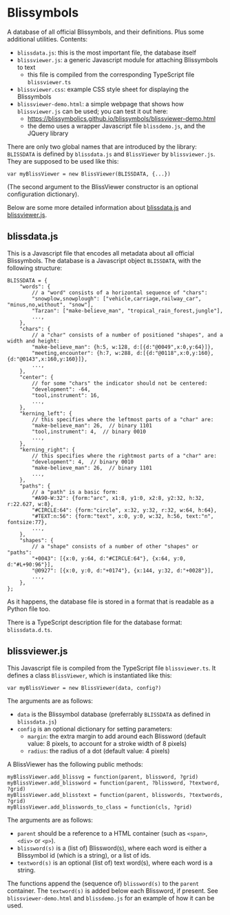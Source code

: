 Blissymbols
===========

A database of all official Blissymbols, and their definitions. Plus some additional utilities. Contents:

- `blissdata.js`: this is the most important file, the database itself
- `blissviewer.js`: a generic Javascript module for attaching Blissymbols to text
  - this file is compiled from the corresponding TypeScript file `blissviewer.ts`
- `blissviewer.css`: example CSS style sheet for displaying the Blissymbols
- `blissviewer-demo.html`: a simple webpage that shows how `blissviewer.js` can be used; you can test it out here:
  - <https://blissymbolics.github.io/blissymbols/blissviewer-demo.html>
  - the demo uses a wrapper Javascript file `blissdemo.js`, and the JQuery library

There are only two global names that are introduced by the library: `BLISSDATA` is defined by `blissdata.js` and `BlissViewer` by `blissviewer.js`. They are supposed to be used like this:

    var myBlissViewer = new BlissViewer(BLISSDATA, {...})

(The second argument to the BlissViewer constructor is an optional configuration dictionary).

Below are some more detailed information about [blissdata.js](#blissdatajs) and [blissviewer.js](#blissviewerjs). 


blissdata.js
------------

This is a Javascript file that encodes all metadata about all official Blissymbols. 
The database is a Javascript object `BLISSDATA`, with the following structure:

    BLISSDATA = {
        "words": {
            // a "word" consists of a horizontal sequence of "chars":
            "snowplow,snowplough": ["vehicle,carriage,railway_car", "minus,no,without", "snow"],
            "Tarzan": ["make-believe_man", "tropical_rain_forest,jungle"],
            ...,
        },
        "chars": {
            // a "char" consists of a number of positioned "shapes", and a width and height:
            "make-believe_man": {h:5, w:128, d:[{d:"@0049",x:0,y:64}]},
            "meeting,encounter": {h:7, w:288, d:[{d:"@0118",x:0,y:160}, {d:"@0143",x:160,y:160}]},
            ...,
        },
        "center": {
            // for some "chars" the indicator should not be centered:
            "development": -64,
            "tool,instrument": 16,
            ...,
        },
        "kerning_left": {
            // this specifies where the leftmost parts of a "char" are:
            "make-believe_man": 26,  // binary 1101
            "tool,instrument": 4,  // binary 0010
            ...,
        },
        "kerning_right": {
            // this specifies where the rightmost parts of a "char" are:
            "development": 4,  // binary 0010
            "make-believe_man": 26,  // binary 1101
            ...,
        },
        "paths": {
            // a "path" is a basic form:
            "#A90-W:32": {form:"arc", x1:8, y1:0, x2:8, y2:32, h:32, r:22.627, w:8},
            "#CIRCLE:64": {form:"circle", x:32, y:32, r:32, w:64, h:64},
            "#TEXT:n:56": {form:"text", x:0, y:0, w:32, h:56, text:"n", fontsize:77},
            ...,
        },
        "shapes": {
            // a "shape" consists of a number of other "shapes" or "paths":
            "+0043": [{x:0, y:64, d:"#CIRCLE:64"}, {x:64, y:0, d:"#L+90:96"}],
            "@0927": [{x:0, y:0, d:"+0174"}, {x:144, y:32, d:"+0028"}],
            ...,
        },
    };

As it happens, the database file is stored in a format that is readable as a Python file too.

There is a TypeScript description file for the database format: `blissdata.d.ts`.


blissviewer.js
--------------

This Javascript file is compiled from the TypeScript file `blissviewer.ts`. It defines a class `BlissViewer`, which is instantiated like this:

    var myBlissViewer = new BlissViewer(data, config?)

The arguments are as follows:

- `data` is the Blissymbol database (preferrably `BLISSDATA` as defined in `blissdata.js`)
- `config` is an optional dictionary for setting parameters:
  - `margin`: the extra margin to add around each Blissword (default value: 8 pixels, to account for a stroke width of 8 pixels)
  - `radius`: the radius of a dot (default value: 4 pixels)

A BlissViewer has the following public methods:

    myBlissViewer.add_blissvg = function(parent, blissword, ?grid)
    myBlissViewer.add_blissword = function(parent, ?blissword, ?textword, ?grid)
    myBlissViewer.add_blisstext = function(parent, blisswords, ?textwords, ?grid)
    myBlissViewer.add_blisswords_to_class = function(cls, ?grid)

The arguments are as follows:

- `parent` should be a reference to a HTML container (such as `<span>`, `<div>` or `<p>`).
- `blissword(s)` is a (list of) Blissword(s), where each word is either a Blissymbol id (which is a string), or a list of ids.
- `textword(s)` is an optional (list of) text word(s), where each word is a string.

The functions append the (sequence of) `blissword(s)` to the `parent` container. The `textword(s)` is added below each Blissword, if present. See `blissviewer-demo.html` and `blissdemo.js` for an example of how it can be used.

